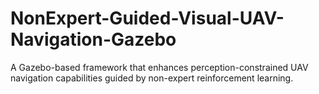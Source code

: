 # NonExpert-Guided-Visual-UAV-Navigation-Gazebo
A Gazebo-based framework that enhances perception-constrained UAV navigation capabilities guided by non-expert reinforcement learning.
